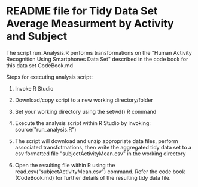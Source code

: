 README file for Tidy Data Set Average Measurment by Activity and Subject
========================================================

The script run_Analysis.R performs transformations on the "Human Activity Recognition Using Smartphones Data Set" described in the code book for this data set CodeBook.md 

Steps for executing analysis script:

1. Invoke R Studio 

2. Download/copy script to a new working directory/folder

3. Set your working directory using the setwd() R command

4. Execute the analysis script within R Studio by invoking: source("run_analysis.R")

5. The script will download and unzip appropriate data files, perform associated transfotmations, then write the aggregated tidy data set to a csv formatted file "subjectActivityMean.csv" in the working directory

6. Open the resulting file within R using the read.csv("subjectActivityMean.csv") command. Refer the code book (CodeBook.md) for further details of the resulting tidy data file.

